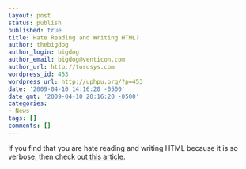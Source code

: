 ```yaml
---
layout: post
status: publish
published: true
title: Hate Reading and Writing HTML?
author: thebigdog
author_login: bigdog
author_email: bigdog@venticon.com
author_url: http://torosys.com
wordpress_id: 453
wordpress_url: http://uphpu.org/?p=453
date: '2009-04-10 14:16:20 -0500'
date_gmt: '2009-04-10 20:16:20 -0500'
categories:
- News
tags: []
comments: []
---
```

<p>If you find that you are hate reading and writing HTML because it is so verbose, then check out <a href="http://www.linux-mag.com/id/7293/">this article</a>.</p>
